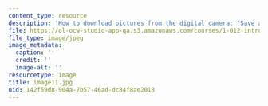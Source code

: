 ```yaml
---
content_type: resource
description: 'How to download pictures from the digital camera: "Save as" dialog box'
file: https://ol-ocw-studio-app-qa.s3.amazonaws.com/courses/1-012-introduction-to-civil-engineering-design-spring-2002/142f59d8904a7b5746addc84f8ae2018_image11.jpg
file_type: image/jpeg
image_metadata:
  caption: ''
  credit: ''
  image-alt: ''
resourcetype: Image
title: image11.jpg
uid: 142f59d8-904a-7b57-46ad-dc84f8ae2018
---
```

